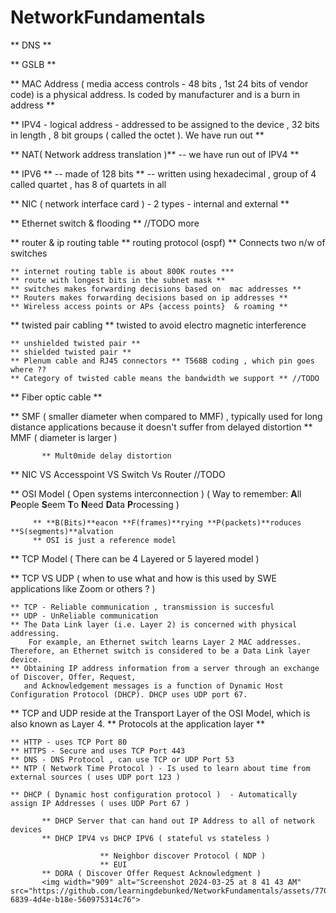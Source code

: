 
# NetworkFundamentals

** DNS **

** GSLB **

** MAC Address ( media access controls - 48 bits , 1st 24 bits of vendor code)  is a physical address. Is coded by manufacturer and is a burn in address **

** IPV4 - logical address -  addressed to be assigned to the device , 32 bits in length , 8 bit groups  ( called the octet ). We have run out **

** NAT( Network address translation )** -- we have run out of IPV4 **

** IPV6 ** -- made of 128 bits ** -- written using hexadecimal , group of 4 called quartet , has 8 of quartets in all 

** NIC ( network interface card ) - 2 types - internal and external **

** Ethernet switch & flooding ** //TODO more 

** router & ip routing table  ** routing protocol (ospf) ** Connects two n/w of  switches

    ** internet routing table is about 800K routes ***
    ** route with longest bits in the subnet mask **
    ** switches makes forwarding decisions based on  mac addresses **
    ** Routers makes forwarding decisions based on ip addresses **
    ** Wireless access points or APs {access points}  & roaming **


** twisted pair cabling ** twisted to avoid electro magnetic interference
   
    ** unshielded twisted pair **
    ** shielded twisted pair **
    ** Plenum cable and RJ45 connectors ** T568B coding , which pin goes where ??
    ** Category of twisted cable means the bandwidth we support ** //TODO

** Fiber optic cable **
   
   ** SMF (  smaller diameter when compared to MMF) , typically used for long distance applications because it doesn't suffer from delayed distortion
   ** MMF ( diameter is larger )

           ** Mult0mide delay distortion

** NIC VS Accesspoint VS Switch Vs Router //TODO

** OSI Model ( Open systems interconnection ) ( Way to remember: **A**ll **P**eople **S**eem **T**o **N**eed  **D**ata **P**rocessing ) 

         ** **B(Bits)**eacon **F(frames)**rying **P(packets)**roduces **S(segments)**alvation
         ** OSI is just a reference model 

** TCP Model ( There can be 4 Layered or 5 layered model ) 

** TCP VS UDP ( when to use what and how is this used by SWE applications like Zoom or others ? )

    ** TCP - Reliable communication , transmission is succesful
    ** UDP - UnReliable communication
    ** The Data Link layer (i.e. Layer 2) is concerned with physical addressing. 
        For example, an Ethernet switch learns Layer 2 MAC addresses. Therefore, an Ethernet switch is considered to be a Data Link layer device.
    ** Obtaining IP address information from a server through an exchange of Discover, Offer, Request, 
       and Acknowledgement messages is a function of Dynamic Host Configuration Protocol (DHCP). DHCP uses UDP port 67.

** TCP and UDP reside at the Transport Layer of the OSI Model, which is also known as Layer 4. 
** Protocols at the application layer **

    ** HTTP - uses TCP Port 80
    ** HTTPS - Secure and uses TCP Port 443
    ** DNS - DNS Protocol , can use TCP or UDP Port 53 
    ** NTP ( Network Time Protocol ) - Is used to learn about time from external sources ( uses UDP port 123 )
    
    ** DHCP ( Dynamic host configuration protocol )  - Automatically assign IP Addresses ( uses UDP Port 67 ) 
    
           ** DHCP Server that can hand out IP Address to all of network devices 
           ** DHCP IPV4 vs DHCP IPV6 ( stateful vs stateless ) 

                        ** Neighbor discover Protocol ( NDP )
                        ** EUI 
           ** DORA ( Discover Offer Request Acknowledgment ) 
           <img width="909" alt="Screenshot 2024-03-25 at 8 41 43 AM" src="https://github.com/learningdebunked/NetworkFundamentals/assets/7702406/c8246e27-6839-4d4e-b18e-560975314c76">
           

    
    
